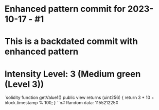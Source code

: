 ﻿# Enhanced pattern commit for 2023-10-17 - #1
# This is a backdated commit with enhanced pattern
# Intensity Level: 3 (Medium green (Level 3))
`solidity
function getValue1() public view returns (uint256) {
    return 3 * 10 + block.timestamp % 100;
}
``n# Random data: 1155212250

